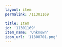 ```yaml
---
layout: item
permalink: /11301169

title: Item
id: '11301169'
item_name: 'Unknown'
icon_url: '11300701.png'
---
```

